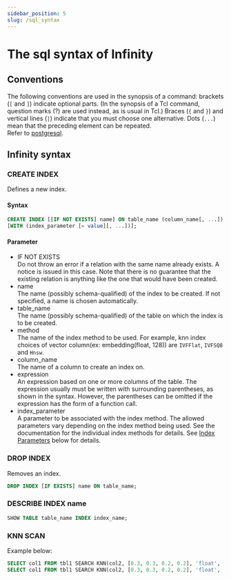 ```yaml
---
sidebar_position: 5
slug: /sql_syntax
---
```


# The sql syntax of Infinity

## Conventions

The following conventions are used in the synopsis of a command: brackets (`[` and `]`) indicate optional parts. (In the synopsis of a Tcl command, question marks (?) are used instead, as is usual in Tcl.) Braces (`{` and `}`) and vertical lines (`|`) indicate that you must choose one alternative. Dots (`...`) mean that the preceding element can be repeated.  
Refer to [postgresql](https://www.postgresql.org/docs/9.1/notation.html#:~:text=The%20following%20conventions%20are%20used,you%20must%20choose%20one%20alternative).

## Infinity syntax

### CREATE INDEX

Defines a new index.

#### Syntax

```sql
CREATE INDEX [[IF NOT EXISTS] name] ON table_name (column_name[, ...]) USING method
[WITH (index_parameter [= value][, ...])];
```



#### Parameter

* IF NOT EXISTS  
    Do not throw an error if a relation with the same name already exists. A notice is issued in this case. Note that there is no guarantee that the existing relation is anything like the one that would have been created.
* name  
    The name (possibly schema-qualified) of the index to be created. If not specified, a name is chosen automatically.
* table_name  
    The name (possibly schema-qualified) of the table on which the index is to be created.
* method  
    The name of the index method to be used. For example, knn index choices of vector column(ex: embedding(float, 128)) are `IVFFlat`, `IVFSQ8` and `Hnsw`.
* column_name  
    The name of a column to create an index on. 
* expression  
    An expression based on one or more columns of the table. The expression usually must be written with surrounding parentheses, as shown in the syntax. However, the parentheses can be omitted if the expression has the form of a function call.
* index_parameter  
    A parameter to be associated with the index method. The allowed parameters vary depending on the index method being used. See the documentation for the individual index methods for details. See [Index Parameters](#index-parameters) below for details.


### DROP INDEX

Removes an index.

```sql
DROP INDEX [IF EXISTS] name ON table_name;
```

### DESCRIBE INDEX name

```sql
SHOW TABLE table_name INDEX index_name;
```

### KNN SCAN

Example below:

```sql
SELECT col1 FROM tbl1 SEARCH KNN(col2, [0.3, 0.3, 0.2, 0.2], 'float', 'l2', 2);
SELECT col1 FROM tbl1 SEARCH KNN(col2, [0.3, 0.3, 0.2, 0.2], 'float', 'ip', 2);
```
